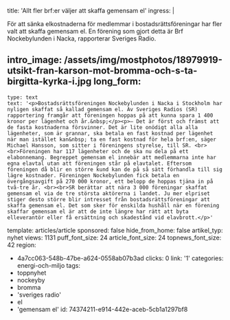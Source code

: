 title: 'Allt fler brf:er väljer att skaffa gemensam el'
ingress: |
  <p>För att sänka elkostnaderna för medlemmar i bostadsrättsföreningar har fler valt att skaffa gemensam el. En förening som gjort detta är Brf Nockebylunden i Nacka, rapporterar Sveriges Radio.
  </p>
  
intro_image: /assets/img/mostphotos/18979919-utsikt-fran-karson-mot-bromma-och-s-ta-birgitta-kyrka-i.jpg
long_form:
  -
    type: text
    text: '<p>Bostadsrättsföreningen Nockebylunden i Nacka i Stockholm har nyligen skaffat så kallad gemensam el. Av Sveriges Radios (SR) rapportering framgår att föreningen hoppas på att kunna spara 1 400 kronor per lägenhet och år.&nbsp;</p><p>– Det är först och främst att de fasta kostnaderna försvinner. Det är lite onödigt alla alla lägenheter, som är grannar, ska betala en fast kostnad per lägenhet när man istället kan&nbsp; ta en fast kostnad för hela brf:en, säger Michael Hansson, som sitter i föreningens styrelse, till SR. <br><br>Föreningen har 117 lägenheter och de ska nu dela på ett elabonnemang. Begreppet gemensam el innebär att medlemmarna inte har egna elavtal utan att föreningen står på elavtalet. Eftersom föreningen då blir en större kund kan de på så sätt förhandla till sig lägre kostnader. Föreningen Nockebylunden fick betala en övergångsavgift på 270 000 kronor, ett belopp de hoppas tjäna in på två-tre år. <br><br>SR berättar att nära 3 000 föreningar skaffat gemensam el via de tre största aktörerna i landet. Ju mer elpriset stiger desto större blir intresset från bostadsrättsföreningar att skaffa gemensam el. Det som sker för enskilda hushåll när en förening skaffar gemensam el är att de inte längre har rätt att byta elleverantör eller få ersättning och skadestånd vid elavbrott.</p>'
template: articles/article
sponsored: false
hide_from_home: false
artikel_typ: nyhet
views: 1131
puff_font_size: 24
article_font_size: 24
topnews_font_size: 42
region:
  - 4a7cc063-548b-47be-a624-0558ab07b3ad
clicks: 0
link: '1'
categories: energi-och-miljo
tags:
  - toppnyhet
  - nockeyby
  - bromma
  - 'sveriges radio'
  - el
  - 'gemensam el'
id: 74374211-e914-442e-aceb-5cb1a1297bf8

